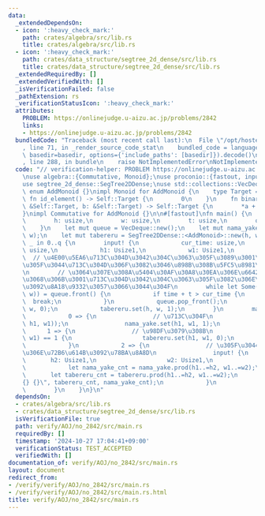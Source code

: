 ```yaml
---
data:
  _extendedDependsOn:
  - icon: ':heavy_check_mark:'
    path: crates/algebra/src/lib.rs
    title: crates/algebra/src/lib.rs
  - icon: ':heavy_check_mark:'
    path: crates/data_structure/segtree_2d_dense/src/lib.rs
    title: crates/data_structure/segtree_2d_dense/src/lib.rs
  _extendedRequiredBy: []
  _extendedVerifiedWith: []
  _isVerificationFailed: false
  _pathExtension: rs
  _verificationStatusIcon: ':heavy_check_mark:'
  attributes:
    PROBLEM: https://onlinejudge.u-aizu.ac.jp/problems/2842
    links:
    - https://onlinejudge.u-aizu.ac.jp/problems/2842
  bundledCode: "Traceback (most recent call last):\n  File \"/opt/hostedtoolcache/Python/3.10.15/x64/lib/python3.10/site-packages/onlinejudge_verify/documentation/build.py\"\
    , line 71, in _render_source_code_stat\n    bundled_code = language.bundle(stat.path,\
    \ basedir=basedir, options={'include_paths': [basedir]}).decode()\n  File \"/opt/hostedtoolcache/Python/3.10.15/x64/lib/python3.10/site-packages/onlinejudge_verify/languages/rust.py\"\
    , line 288, in bundle\n    raise NotImplementedError\nNotImplementedError\n"
  code: "// verification-helper: PROBLEM https://onlinejudge.u-aizu.ac.jp/problems/2842\n\
    \nuse algebra::{Commutative, Monoid};\nuse proconio::{fastout, input, marker::Usize1};\n\
    use segtree_2d_dense::SegTree2DDense;\nuse std::collections::VecDeque;\n\npub\
    \ enum AddMonoid {}\nimpl Monoid for AddMonoid {\n    type Target = u32;\n   \
    \ fn id_element() -> Self::Target {\n        0\n    }\n    fn binary_operation(a:\
    \ &Self::Target, b: &Self::Target) -> Self::Target {\n        *a + *b\n    }\n\
    }\nimpl Commutative for AddMonoid {}\n\n#[fastout]\nfn main() {\n    input! {\n\
    \        h: usize,\n        w: usize,\n        t: usize,\n        q: usize,\n\
    \    }\n    let mut queue = VecDeque::new();\n    let mut nama_yake = SegTree2DDense::<AddMonoid>::new(h,\
    \ w);\n    let mut tabereru = SegTree2DDense::<AddMonoid>::new(h, w);\n    for\
    \ _ in 0..q {\n        input! {\n            cur_time: usize,\n            ci:\
    \ usize,\n            h1: Usize1,\n            w1: Usize1,\n        }\n      \
    \  // \u4E00\u5EA6\u713C\u304D\u3042\u304C\u3063\u305F\u3089\u3001\u305D\u306E\
    \u305F\u3044\u713C\u304D\u306F\u3082\u3046\u898B\u308B\u5FC5\u8981\u7121\u3057\
    \n        // \u3064\u307E\u308A\u5404\u30AF\u30A8\u30EA\u306E\u6642\u523B\u3054\
    \u3068\u306B\u3001\u713C\u304D\u3042\u304C\u3063\u305F\u3082\u306E\u306E\u307F\
    \u3092\u8A18\u9332\u3057\u3066\u3044\u304F\n        while let Some(&(time, h,\
    \ w)) = queue.front() {\n            if time + t > cur_time {\n              \
    \  break;\n            }\n            queue.pop_front();\n            nama_yake.set(h,\
    \ w, 0);\n            tabereru.set(h, w, 1);\n        }\n        match ci {\n\
    \            0 => {\n                // \u713C\u304F\n                queue.push_back((cur_time,\
    \ h1, w1));\n                nama_yake.set(h1, w1, 1);\n            }\n      \
    \      1 => {\n                // \u98DF\u3079\u308B\n                if tabereru.get(h1,\
    \ w1) == 1 {\n                    tabereru.set(h1, w1, 0);\n                }\n\
    \            }\n            2 => {\n                // \u305F\u3044\u713C\u304D\
    \u306E\u72B6\u614B\u3092\u78BA\u8A8D\n                input! {\n             \
    \       h2: Usize1,\n                    w2: Usize1,\n                }\n    \
    \            let nama_yake_cnt = nama_yake.prod(h1..=h2, w1..=w2);\n         \
    \       let tabereru_cnt = tabereru.prod(h1..=h2, w1..=w2);\n                println!(\"\
    {} {}\", tabereru_cnt, nama_yake_cnt);\n            }\n            _ => unreachable!(),\n\
    \        }\n    }\n}\n"
  dependsOn:
  - crates/algebra/src/lib.rs
  - crates/data_structure/segtree_2d_dense/src/lib.rs
  isVerificationFile: true
  path: verify/AOJ/no_2842/src/main.rs
  requiredBy: []
  timestamp: '2024-10-27 17:04:41+09:00'
  verificationStatus: TEST_ACCEPTED
  verifiedWith: []
documentation_of: verify/AOJ/no_2842/src/main.rs
layout: document
redirect_from:
- /verify/verify/AOJ/no_2842/src/main.rs
- /verify/verify/AOJ/no_2842/src/main.rs.html
title: verify/AOJ/no_2842/src/main.rs
---
```


